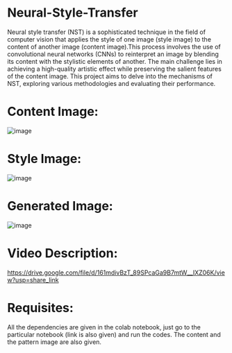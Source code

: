 # Neural-Style-Transfer
Neural style transfer (NST) is a sophisticated technique in the field of computer vision that applies the style of one image (style image) to the content of another image (content image).This process involves the use of convolutional neural networks (CNNs) to reinterpret an image by blending its content with the stylistic elements of another. The main challenge lies in achieving a high-quality artistic effect while preserving the salient features of the content image. This project aims to delve into the mechanisms of NST, exploring various methodologies and evaluating their performance.

# Content Image:
![image](https://github.com/YashAw12/Neural-Style-Transfer/assets/117550570/c6d1d0b1-1faf-4885-9315-261fde0e8154)

# Style Image:
![image](https://github.com/YashAw12/Neural-Style-Transfer/assets/117550570/48ebe633-0483-4adb-83ec-19e137029bd4)

# Generated Image:
![image](https://github.com/YashAw12/Neural-Style-Transfer/assets/117550570/df6652d4-b7e1-4944-b75d-8a21ff3625d4)

# Video Description:
https://drive.google.com/file/d/161mdivBzT_89SPcaGa9B7mtW__IXZ06K/view?usp=share_link

# Requisites:
All the dependencies are given in the colab notebook, just go to the particular notebook (link is also given) and run the codes. The content and the pattern image are also given.

